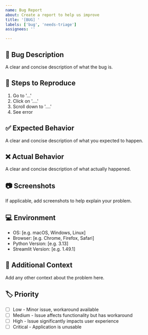 ```yaml
---
name: Bug Report
about: Create a report to help us improve
title: '[BUG] '
labels: ['bug', 'needs-triage']
assignees: ''

---
```


## 🐛 Bug Description
A clear and concise description of what the bug is.

## 🔄 Steps to Reproduce
1. Go to '...'
2. Click on '....'
3. Scroll down to '....'
4. See error

## ✅ Expected Behavior
A clear and concise description of what you expected to happen.

## ❌ Actual Behavior
A clear and concise description of what actually happened.

## 📷 Screenshots
If applicable, add screenshots to help explain your problem.

## 💻 Environment
- OS: [e.g. macOS, Windows, Linux]
- Browser: [e.g. Chrome, Firefox, Safari]
- Python Version: [e.g. 3.13]
- Streamlit Version: [e.g. 1.49.1]

## 📝 Additional Context
Add any other context about the problem here.

## 🏷️ Priority
- [ ] Low - Minor issue, workaround available
- [ ] Medium - Issue affects functionality but has workaround
- [ ] High - Issue significantly impacts user experience
- [ ] Critical - Application is unusable